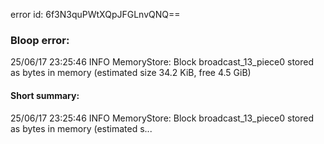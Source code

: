 error id: 6f3N3quPWtXQpJFGLnvQNQ==
### Bloop error:

25/06/17 23:25:46 INFO MemoryStore: Block broadcast_13_piece0 stored as bytes in memory (estimated size 34.2 KiB, free 4.5 GiB)
#### Short summary: 

25/06/17 23:25:46 INFO MemoryStore: Block broadcast_13_piece0 stored as bytes in memory (estimated s...